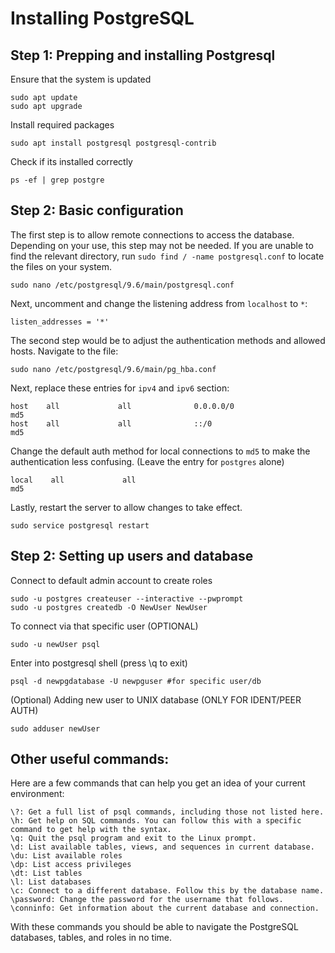 # Installing PostgreSQL

## Step 1: Prepping and installing Postgresql

Ensure that the system is updated

```text
sudo apt update
sudo apt upgrade
```

Install required packages

```text
sudo apt install postgresql postgresql-contrib
```

Check if its installed correctly

```text
ps -ef | grep postgre
```

## Step 2: Basic configuration

The first step is to allow remote connections to access the database. Depending on your use, this step may not be needed. If you are unable to find the relevant directory, run `sudo find / -name postgresql.conf` to locate the files on your system.

```text
sudo nano /etc/postgresql/9.6/main/postgresql.conf
```

Next, uncomment and change the listening address from `localhost` to `*`:

```text
listen_addresses = '*'
```

The second step would be to adjust the authentication methods and allowed hosts. Navigate to the file:

```text
sudo nano /etc/postgresql/9.6/main/pg_hba.conf
```

Next, replace these entries for `ipv4` and `ipv6` section:

```text
host    all             all              0.0.0.0/0                       md5
host    all             all              ::/0                            md5
```

Change the default auth method for local connections to `md5` to make the authentication less confusing. \(Leave the entry for `postgres` alone\)

```text
local    all             all                                          md5
```

Lastly, restart the server to allow changes to take effect.

```text
sudo service postgresql restart
```

## Step 2: Setting up users and database

Connect to default admin account to create roles

```text
sudo -u postgres createuser --interactive --pwprompt
sudo -u postgres createdb -O NewUser NewUser
```

To connect via that specific user \(OPTIONAL\)

```text
sudo -u newUser psql
```

Enter into postgresql shell \(press \q to exit\)

```text
psql -d newpgdatabase -U newpguser #for specific user/db
```

\(Optional\) Adding new user to UNIX database \(ONLY FOR IDENT/PEER AUTH\)

```text
sudo adduser newUser
```

## Other useful commands:

Here are a few commands that can help you get an idea of your current environment:

```text
\?: Get a full list of psql commands, including those not listed here.
\h: Get help on SQL commands. You can follow this with a specific command to get help with the syntax.
\q: Quit the psql program and exit to the Linux prompt.
\d: List available tables, views, and sequences in current database.
\du: List available roles
\dp: List access privileges
\dt: List tables
\l: List databases
\c: Connect to a different database. Follow this by the database name.
\password: Change the password for the username that follows.
\conninfo: Get information about the current database and connection.
```

With these commands you should be able to navigate the PostgreSQL databases, tables, and roles in no time.

